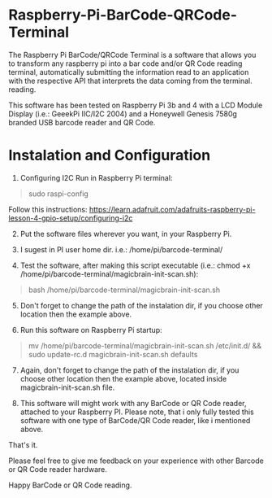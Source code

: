 # Raspberry-Pi-BarCode-QRCode-Terminal

The Raspberry Pi BarCode/QRCode Terminal is a software that allows you to transform any raspberry pi into a bar code and/or QR Code reading terminal, automatically submitting the information read to an application with the respective API that interprets the data coming from the terminal. reading.

This software has been tested on Raspberry Pi 3b and 4 with a LCD Module Display (i.e.: GeeekPi IIC/I2C 2004) and a Honeywell Genesis 7580g branded USB barcode reader and QR Code. 

# Instalation and Configuration

1. Configuring I2C
Run in Raspberry Pi terminal: 
> sudo raspi-config
  
  Follow this instructions: https://learn.adafruit.com/adafruits-raspberry-pi-lesson-4-gpio-setup/configuring-i2c
  

2. Put the software files wherever you want, in your Raspberry Pi. 

3. I sugest in PI user home dir. i.e.: /home/pi/barcode-terminal/

4. Test the software, after making this script executable (i.e.: chmod +x /home/pi/barcode-terminal/magicbrain-init-scan.sh):
  > bash /home/pi/barcode-terminal/magicbrain-init-scan.sh
  
5. Don't forget to change the path of the instalation dir, if you choose other location then the example above.
  
6. Run this software on Raspberry Pi startup:
> mv /home/pi/barcode-terminal/magicbrain-init-scan.sh /etc/init.d/ && sudo update-rc.d magicbrain-init-scan.sh defaults

7. Again, don't forget to change the path of the instalation dir, if you choose other location then the example above, located inside magicbrain-init-scan.sh file.

8. This software will might work with any BarCode or QR Code reader, attached to your Raspberry PI. Please note, that i only fully tested this software with one type of BarCode/QR Code reader, like i mentioned above. 

That's it.

Please feel free to give me feedback on your experience with other Barcode or QR Code reader hardware.

Happy BarCode or QR Code reading.
  
